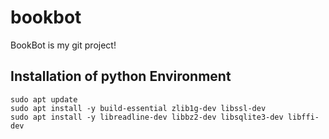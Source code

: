 # bookbot

BookBot is my git project!

## Installation of python Environment

```shell
sudo apt update
sudo apt install -y build-essential zlib1g-dev libssl-dev
sudo apt install -y libreadline-dev libbz2-dev libsqlite3-dev libffi-dev
```
